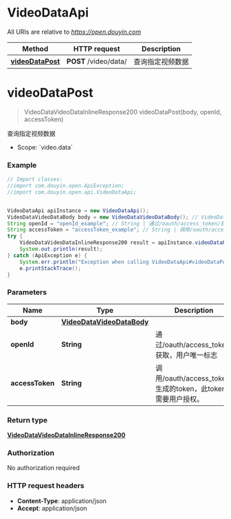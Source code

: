 # VideoDataApi

All URIs are relative to *https://open.douyin.com*

Method | HTTP request | Description
------------- | ------------- | -------------
[**videoDataPost**](VideoDataApi.md#videoDataPost) | **POST** /video/data/ | 查询指定视频数据

<a name="videoDataPost"></a>
# **videoDataPost**
> VideoDataVideoDataInlineResponse200 videoDataPost(body, openId, accessToken)

查询指定视频数据

* Scope: &#x60;video.data&#x60; 

### Example
```java
// Import classes:
//import com.douyin.open.ApiException;
//import com.douyin.open.api.VideoDataApi;


VideoDataApi apiInstance = new VideoDataApi();
VideoDataVideoDataBody body = new VideoDataVideoDataBody(); // VideoDataVideoDataBody | 
String openId = "openId_example"; // String | 通过/oauth/access_token/获取，用户唯一标志
String accessToken = "accessToken_example"; // String | 调用/oauth/access_token/生成的token，此token需要用户授权。
try {
    VideoDataVideoDataInlineResponse200 result = apiInstance.videoDataPost(body, openId, accessToken);
    System.out.println(result);
} catch (ApiException e) {
    System.err.println("Exception when calling VideoDataApi#videoDataPost");
    e.printStackTrace();
}
```

### Parameters

Name | Type | Description  | Notes
------------- | ------------- | ------------- | -------------
 **body** | [**VideoDataVideoDataBody**](VideoDataVideoDataBody.md)|  |
 **openId** | **String**| 通过/oauth/access_token/获取，用户唯一标志 |
 **accessToken** | **String**| 调用/oauth/access_token/生成的token，此token需要用户授权。 |

### Return type

[**VideoDataVideoDataInlineResponse200**](VideoDataVideoDataInlineResponse200.md)

### Authorization

No authorization required

### HTTP request headers

 - **Content-Type**: application/json
 - **Accept**: application/json

